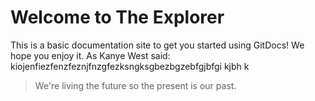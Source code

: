 # Welcome to The Explorer

This is a basic documentation site to get you started using GitDocs! We hope you enjoy it.
As Kanye West said:
kiojenfiezfenzfeznjfnzgfezksngksgbezbgzebfgjbfgi kjbh k

> We're living the future so
> the present is our past.